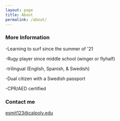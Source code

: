 ```yaml
---
layout: page
title: About
permalink: /about/
---
```


### More Information

-Learning to surf since the summer of '21

-Rugy player since middle school (winger or flyhalf)

-trilingual (English, Spanish, & Swedish)

-Dual citizen with a Swedish passport

-CPR/AED certified

### Contact me

[esmit123@calpoly.edu](mailto:esmit123@calpoly.edu)

